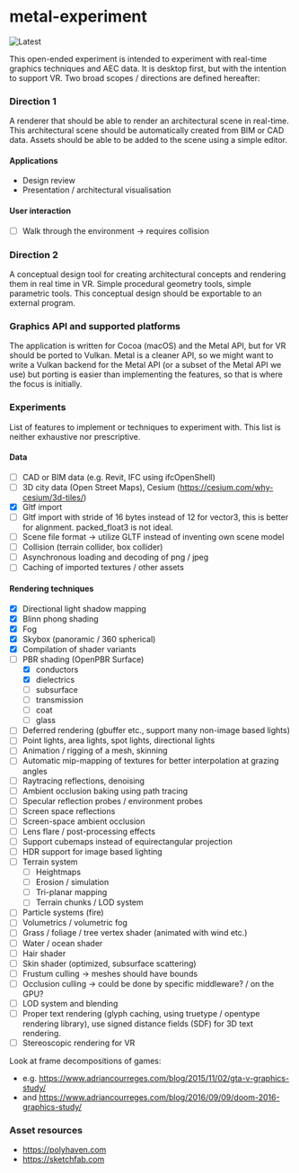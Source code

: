 # metal-experiment 

![Latest](https://github.com/user-attachments/assets/c26fc56a-c00a-4ecd-a050-3c2b78fa6ea0)

This open-ended experiment is intended to experiment with real-time graphics techniques and AEC data.
It is desktop first, but with the intention to support VR. Two broad scopes / directions are defined hereafter:

### Direction 1
A renderer that should be able to render an architectural scene in real-time. 
This architectural scene should be automatically created from BIM or CAD data. 
Assets should be able to be added to the scene using a simple editor. 

#### Applications
- Design review
- Presentation / architectural visualisation

#### User interaction
- [ ] Walk through the environment -> requires collision

### Direction 2
A conceptual design tool for creating architectural concepts and rendering them in real time in VR. 
Simple procedural geometry tools, simple parametric tools. This conceptual design should be exportable 
to an external program. 

### Graphics API and supported platforms
The application is written for Cocoa (macOS) and the Metal API, but for VR should be ported to Vulkan. Metal is 
a cleaner API, so we might want to write a Vulkan backend for the Metal API (or a subset of the Metal API we use) 
but porting is easier than implementing the features, so that is where the focus is initially.

### Experiments

List of features to implement or techniques to experiment with. This list is neither exhaustive nor prescriptive. 

#### Data
- [ ] CAD or BIM data (e.g. Revit, IFC using ifcOpenShell)
- [ ] 3D city data (Open Street Maps), Cesium (https://cesium.com/why-cesium/3d-tiles/)
- [X] Gltf import
- [ ] Gltf import with stride of 16 bytes instead of 12 for vector3, this is better for alignment. packed_float3 is not ideal.
- [ ] Scene file format -> utilize GLTF instead of inventing own scene model
- [ ] Collision (terrain collider, box collider)
- [ ] Asynchronous loading and decoding of png / jpeg
- [ ] Caching of imported textures / other assets

#### Rendering techniques
- [X] Directional light shadow mapping
- [X] Blinn phong shading
- [X] Fog
- [X] Skybox (panoramic / 360 spherical)
- [X] Compilation of shader variants
- [ ] PBR shading (OpenPBR Surface)
  - [X] conductors
  - [X] dielectrics
  - [ ] subsurface
  - [ ] transmission
  - [ ] coat
  - [ ] glass
- [ ] Deferred rendering (gbuffer etc., support many non-image based lights)
- [ ] Point lights, area lights, spot lights, directional lights
- [ ] Animation / rigging of a mesh, skinning
- [ ] Automatic mip-mapping of textures for better interpolation at grazing angles
- [ ] Raytracing reflections, denoising
- [ ] Ambient occlusion baking using path tracing
- [ ] Specular reflection probes / environment probes
- [ ] Screen space reflections
- [ ] Screen-space ambient occlusion
- [ ] Lens flare / post-processing effects
- [ ] Support cubemaps instead of equirectangular projection
- [ ] HDR support for image based lighting
- [ ] Terrain system
  - [ ] Heightmaps
  - [ ] Erosion / simulation
  - [ ] Tri-planar mapping
  - [ ] Terrain chunks / LOD system
- [ ] Particle systems (fire)
- [ ] Volumetrics / volumetric fog
- [ ] Grass / foliage / tree vertex shader (animated with wind etc.)
- [ ] Water / ocean shader
- [ ] Hair shader
- [ ] Skin shader (optimized, subsurface scattering)
- [ ] Frustum culling -> meshes should have bounds
- [ ] Occlusion culling -> could be done by specific middleware? / on the GPU?
- [ ] LOD system and blending
- [ ] Proper text rendering (glyph caching, using truetype / opentype rendering library), use signed distance fields (SDF) for 3D text rendering. 
- [ ] Stereoscopic rendering for VR

Look at frame decompositions of games:
- e.g. https://www.adriancourreges.com/blog/2015/11/02/gta-v-graphics-study/
- and https://www.adriancourreges.com/blog/2016/09/09/doom-2016-graphics-study/

### Asset resources
- https://polyhaven.com
- https://sketchfab.com
